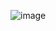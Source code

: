 ![image](https://github.com/haechanp/haechanp-Android-app/assets/144800399/ccb52dbc-0f12-4f31-98a4-9a116a098a6d)

